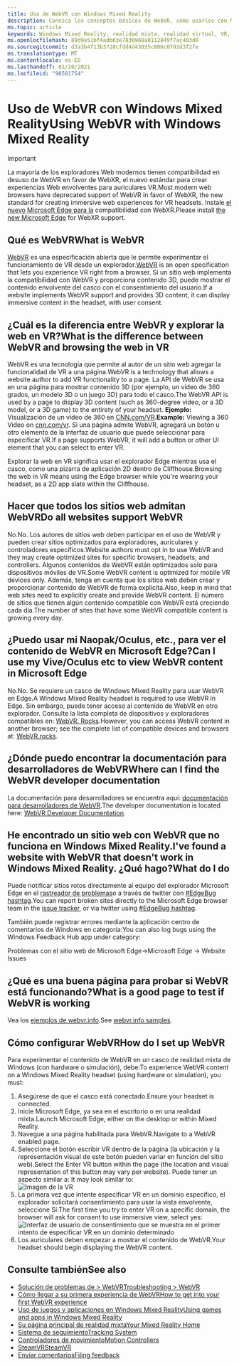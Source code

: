```yaml
---
title: Uso de WebVR con Windows Mixed Reality
description: Conozca los conceptos básicos de WebVR, cómo usarlos con Microsoft Edge en auriculares de realidad mixta de Windows y problemas comunes de solución de problemas.
ms.topic: article
keywords: Windows Mixed Reality, realidad mixta, realidad virtual, VR, MR, WebVR, Edge, Microsoft Edge, exploración Web
ms.openlocfilehash: 89d9e51bf4adb63e7836968a0112849f7ac403d0
ms.sourcegitcommit: d3a3b4f13b3728cfdd4d43035c806c0791d3f2fe
ms.translationtype: MT
ms.contentlocale: es-ES
ms.lasthandoff: 01/20/2021
ms.locfileid: "98581754"
---
```

# <a name="using-webvr-with-windows-mixed-reality"></a><span data-ttu-id="78bd1-104">Uso de WebVR con Windows Mixed Reality</span><span class="sxs-lookup"><span data-stu-id="78bd1-104">Using WebVR with Windows Mixed Reality</span></span>

>[!IMPORTANT]
><span data-ttu-id="78bd1-105">La mayoría de los exploradores Web modernos tienen compatibilidad en desuso de WebVR en favor de WebXR, el nuevo estándar para crear experiencias Web envolventes para auriculares VR.</span><span class="sxs-lookup"><span data-stu-id="78bd1-105">Most modern web browsers have deprecated support of WebVR in favor of WebXR, the new standard for creating immersive web experiences for VR headsets.</span></span> <span data-ttu-id="78bd1-106">Instale [el nuevo Microsoft Edge para la](using-microsoft-edge.md) compatibilidad con WebXR.</span><span class="sxs-lookup"><span data-stu-id="78bd1-106">Please install [the new Microsoft Edge](using-microsoft-edge.md) for WebXR support.</span></span>

## <a name="what-is-webvr"></a><span data-ttu-id="78bd1-107">Qué es WebVR</span><span class="sxs-lookup"><span data-stu-id="78bd1-107">What is WebVR</span></span>

<span data-ttu-id="78bd1-108">[WebVR](https://webvr.info) es una especificación abierta que le permite experimentar el funcionamiento de VR desde un explorador.</span><span class="sxs-lookup"><span data-stu-id="78bd1-108">[WebVR](https://webvr.info) is an open specification that lets you experience VR right from a browser.</span></span> <span data-ttu-id="78bd1-109">Si un sitio web implementa la compatibilidad con WebVR y proporciona contenido 3D, puede mostrar el contenido envolvente del casco con el consentimiento del usuario.</span><span class="sxs-lookup"><span data-stu-id="78bd1-109">If a website implements WebVR support and provides 3D content, it can display immersive content in the headset, with user consent.</span></span>

## <a name="what-is-the-difference-between-webvr-and-browsing-the-web-in-vr"></a><span data-ttu-id="78bd1-110">¿Cuál es la diferencia entre WebVR y explorar la web en VR?</span><span class="sxs-lookup"><span data-stu-id="78bd1-110">What is the difference between WebVR and browsing the web in VR</span></span>

<span data-ttu-id="78bd1-111">WebVR es una tecnología que permite al autor de un sitio web agregar la funcionalidad de VR a una página.</span><span class="sxs-lookup"><span data-stu-id="78bd1-111">WebVR is a technology that allows a website author to add VR functionality to a page.</span></span> <span data-ttu-id="78bd1-112">La API de WebVR se usa en una página para mostrar contenido 3D (por ejemplo, un vídeo de 360 grados, un modelo 3D o un juego 3D) para todo el casco.</span><span class="sxs-lookup"><span data-stu-id="78bd1-112">The WebVR API is used by a page to display 3D content (such as 360-degree video, or a 3D model, or a 3D game) to the entirety of your headset.</span></span> <span data-ttu-id="78bd1-113">**Ejemplo:** Visualización de un vídeo de 360 en [CNN.com/VR](http://cnn.com/vr).</span><span class="sxs-lookup"><span data-stu-id="78bd1-113">**Example:** Viewing a 360 Video on [cnn.com/vr](http://cnn.com/vr).</span></span> <span data-ttu-id="78bd1-114">Si una página admite WebVR, agregará un botón u otro elemento de la interfaz de usuario que puede seleccionar para especificar VR.</span><span class="sxs-lookup"><span data-stu-id="78bd1-114">If a page supports WebVR, it will add a button or other UI element that you can select to enter VR.</span></span>

<span data-ttu-id="78bd1-115">Explorar la web en VR significa usar el explorador Edge mientras usa el casco, como una pizarra de aplicación 2D dentro de Cliffhouse.</span><span class="sxs-lookup"><span data-stu-id="78bd1-115">Browsing the web in VR means using the Edge browser while you're wearing your headset, as a 2D app slate within the Cliffhouse.</span></span>

## <a name="do-all-websites-support-webvr"></a><span data-ttu-id="78bd1-116">Hacer que todos los sitios web admitan WebVR</span><span class="sxs-lookup"><span data-stu-id="78bd1-116">Do all websites support WebVR</span></span>

<span data-ttu-id="78bd1-117">No.</span><span class="sxs-lookup"><span data-stu-id="78bd1-117">No.</span></span> <span data-ttu-id="78bd1-118">Los autores de sitios web deben participar en el uso de WebVR y pueden crear sitios optimizados para exploradores, auriculares y controladores específicos.</span><span class="sxs-lookup"><span data-stu-id="78bd1-118">Website authors must opt in to use WebVR and they may create optimized sites for specific browsers, headsets, and controllers.</span></span> <span data-ttu-id="78bd1-119">Algunos contenidos de WebVR están optimizados solo para dispositivos móviles de VR.</span><span class="sxs-lookup"><span data-stu-id="78bd1-119">Some WebVR content is optimized for mobile VR devices only.</span></span> <span data-ttu-id="78bd1-120">Además, tenga en cuenta que los sitios web deben crear y proporcionar contenido de WebVR de forma explícita.</span><span class="sxs-lookup"><span data-stu-id="78bd1-120">Also, keep in mind that web sites need to explicitly create and provide WebVR content.</span></span> <span data-ttu-id="78bd1-121">El número de sitios que tienen algún contenido compatible con WebVR está creciendo cada día.</span><span class="sxs-lookup"><span data-stu-id="78bd1-121">The number of sites that have some WebVR compatible content is growing every day.</span></span>

## <a name="can-i-use-my-viveoculus-etc-to-view-webvr-content-in-microsoft-edge"></a><span data-ttu-id="78bd1-122">¿Puedo usar mi Naopak/Oculus, etc., para ver el contenido de WebVR en Microsoft Edge?</span><span class="sxs-lookup"><span data-stu-id="78bd1-122">Can I use my Vive/Oculus etc to view WebVR content in Microsoft Edge</span></span>

<span data-ttu-id="78bd1-123">No.</span><span class="sxs-lookup"><span data-stu-id="78bd1-123">No.</span></span> <span data-ttu-id="78bd1-124">Se requiere un casco de Windows Mixed Reality para usar WebVR en Edge.</span><span class="sxs-lookup"><span data-stu-id="78bd1-124">A Windows Mixed Reality headset is required to use WebVR in Edge.</span></span> <span data-ttu-id="78bd1-125">Sin embargo, puede tener acceso al contenido de WebVR en otro explorador. Consulte la lista completa de dispositivos y exploradores compatibles en: [WebVR. Rocks](http://webvr.rocks/).</span><span class="sxs-lookup"><span data-stu-id="78bd1-125">However, you can access WebVR content in another browser; see the complete list of compatible devices and browsers at: [WebVR.rocks](http://webvr.rocks/).</span></span>

## <a name="where-can-i-find-the-webvr-developer-documentation"></a><span data-ttu-id="78bd1-126">¿Dónde puedo encontrar la documentación para desarrolladores de WebVR</span><span class="sxs-lookup"><span data-stu-id="78bd1-126">Where can I find the WebVR developer documentation</span></span>

<span data-ttu-id="78bd1-127">La documentación para desarrolladores se encuentra aquí: [documentación para desarrolladores de WebVR](/microsoft-edge/webvr/).</span><span class="sxs-lookup"><span data-stu-id="78bd1-127">The developer documentation is located here: [WebVR Developer Documentation](/microsoft-edge/webvr/).</span></span>

## <a name="ive-found-a-website-with-webvr-that-doesnt-work-in-windows-mixed-reality-what-do-i-do"></a><span data-ttu-id="78bd1-128">He encontrado un sitio web con WebVR que no funciona en Windows Mixed Reality.</span><span class="sxs-lookup"><span data-stu-id="78bd1-128">I've found a website with WebVR that doesn't work in Windows Mixed Reality.</span></span> <span data-ttu-id="78bd1-129">¿Qué hago?</span><span class="sxs-lookup"><span data-stu-id="78bd1-129">What do I do</span></span>

<span data-ttu-id="78bd1-130">Puede notificar sitios rotos directamente al equipo del explorador Microsoft Edge en el [rastreador de problemas](https://developer.microsoft.com/en-us/microsoft-edge/platform/issues/)o a través de twitter con [#EdgeBug hashtag](https://blogs.windows.com/msedgedev/2016/08/11/edgebug-twitter/).</span><span class="sxs-lookup"><span data-stu-id="78bd1-130">You can report broken sites directly to the Microsoft Edge browser team in the [issue tracker](https://developer.microsoft.com/en-us/microsoft-edge/platform/issues/), or via twitter using [#EdgeBug hashtag](https://blogs.windows.com/msedgedev/2016/08/11/edgebug-twitter/).</span></span>

<span data-ttu-id="78bd1-131">También puede registrar errores mediante la aplicación centro de comentarios de Windows en categoría:</span><span class="sxs-lookup"><span data-stu-id="78bd1-131">You can also log bugs using the Windows Feedback Hub app under category:</span></span>

<span data-ttu-id="78bd1-132">Problemas con el sitio web de Microsoft Edge-></span><span class="sxs-lookup"><span data-stu-id="78bd1-132">Microsoft Edge -> Website Issues</span></span>

## <a name="what-is-a-good-page-to-test-if-webvr-is-working"></a><span data-ttu-id="78bd1-133">¿Qué es una buena página para probar si WebVR está funcionando?</span><span class="sxs-lookup"><span data-stu-id="78bd1-133">What is a good page to test if WebVR is working</span></span>

<span data-ttu-id="78bd1-134">Vea los [ejemplos de webvr.info](http://webvr.info/samples/XX-vr-controllers.html).</span><span class="sxs-lookup"><span data-stu-id="78bd1-134">See [webvr.info samples](http://webvr.info/samples/XX-vr-controllers.html).</span></span>

## <a name="how-do-i-set-up-webvr"></a><span data-ttu-id="78bd1-135">Cómo configurar WebVR</span><span class="sxs-lookup"><span data-stu-id="78bd1-135">How do I set up WebVR</span></span>

<span data-ttu-id="78bd1-136">Para experimentar el contenido de WebVR en un casco de realidad mixta de Windows (con hardware o simulación), debe:</span><span class="sxs-lookup"><span data-stu-id="78bd1-136">To experience WebVR content on a Windows Mixed Reality headset (using hardware or simulation), you must:</span></span>

1. <span data-ttu-id="78bd1-137">Asegúrese de que el casco está conectado.</span><span class="sxs-lookup"><span data-stu-id="78bd1-137">Ensure your headset is connected.</span></span>
2. <span data-ttu-id="78bd1-138">Inicie Microsoft Edge, ya sea en el escritorio o en una realidad mixta.</span><span class="sxs-lookup"><span data-stu-id="78bd1-138">Launch Microsoft Edge, either on the desktop or within Mixed Reality.</span></span>
3. <span data-ttu-id="78bd1-139">Navegue a una página habilitada para WebVR.</span><span class="sxs-lookup"><span data-stu-id="78bd1-139">Navigate to a WebVR enabled page.</span></span>
4. <span data-ttu-id="78bd1-140">Seleccione el botón escribir VR dentro de la página (la ubicación y la representación visual de este botón pueden variar en función del sitio web).</span><span class="sxs-lookup"><span data-stu-id="78bd1-140">Select the Enter VR button within the page (the location and visual representation of this button may vary per website).</span></span> <span data-ttu-id="78bd1-141">Puede tener un aspecto similar a: </span><span class="sxs-lookup"><span data-stu-id="78bd1-141">It may look similar to:</span></span>\
   ![Imagen de la VR](images/75px-enter-vr.png)
5. <span data-ttu-id="78bd1-143">La primera vez que intente especificar VR en un dominio específico, el explorador solicitará consentimiento para usar la vista envolvente, seleccione Sí:</span><span class="sxs-lookup"><span data-stu-id="78bd1-143">The first time you try to enter VR on a specific domain, the browser will ask for consent to use immersive view, select yes:</span></span> ![Interfaz de usuario de consentimiento que se muestra en el primer intento de especificar VR en un dominio determinado](images/1053px-Webvr-consent-ui.png)
6. <span data-ttu-id="78bd1-145">Los auriculares deben empezar a mostrar el contenido de WebVR.</span><span class="sxs-lookup"><span data-stu-id="78bd1-145">Your headset should begin displaying the WebVR content.</span></span>

## <a name="see-also"></a><span data-ttu-id="78bd1-146">Consulte también</span><span class="sxs-lookup"><span data-stu-id="78bd1-146">See also</span></span>

* [<span data-ttu-id="78bd1-147">Solución de problemas de > WebVR</span><span class="sxs-lookup"><span data-stu-id="78bd1-147">Troubleshooting > WebVR</span></span>](webvr-questions.md)
* [<span data-ttu-id="78bd1-148">Cómo llegar a su primera experiencia de WebVR</span><span class="sxs-lookup"><span data-stu-id="78bd1-148">How to get into your first WebVR experience</span></span>](using-games-and-apps-in-windows-mixed-reality.md#how-to-get-into-your-first-webvr-experience)
* [<span data-ttu-id="78bd1-149">Uso de juegos y aplicaciones en Windows Mixed Reality</span><span class="sxs-lookup"><span data-stu-id="78bd1-149">Using games and apps in Windows Mixed Reality</span></span>](using-games-and-apps-in-windows-mixed-reality.md)
* [<span data-ttu-id="78bd1-150">Su página principal de realidad mixta</span><span class="sxs-lookup"><span data-stu-id="78bd1-150">Your Mixed Reality Home</span></span>](your-mixed-reality-home.md)
* [<span data-ttu-id="78bd1-151">Sistema de seguimiento</span><span class="sxs-lookup"><span data-stu-id="78bd1-151">Tracking System</span></span>](tracking-system.md)
* [<span data-ttu-id="78bd1-152">Controladores de movimiento</span><span class="sxs-lookup"><span data-stu-id="78bd1-152">Motion Controllers</span></span>](controllers-in-wmr.md)
* [<span data-ttu-id="78bd1-153">SteamVR</span><span class="sxs-lookup"><span data-stu-id="78bd1-153">SteamVR</span></span>](using-steamvr-with-windows-mixed-reality.md)
* [<span data-ttu-id="78bd1-154">Enviar comentarios</span><span class="sxs-lookup"><span data-stu-id="78bd1-154">Filing feedback</span></span>](filing-feedback.md)